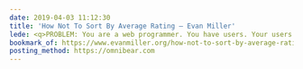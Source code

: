 ```yaml
---
date: 2019-04-03 11:12:30
title: 'How Not To Sort By Average Rating – Evan Miller'
lede: <q>PROBLEM: You are a web programmer. You have users. Your users rate stuff on your site. You want to put the highest-rated stuff at the top and lowest-rated at the bottom. You need some sort of ‘score’ to sort by.</q>
bookmark_of: https://www.evanmiller.org/how-not-to-sort-by-average-rating.html
posting_method: https://omnibear.com
---
```


